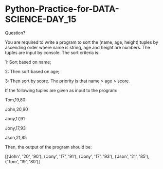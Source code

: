 # Python-Practice-for-DATA-SCIENCE-DAY_15

Question?

You are required to write a program to sort the (name, age, height) tuples by ascending order where name is string, age and height are numbers. The tuples are input by console. The sort criteria is: 

1: Sort based on name; 

2: Then sort based on age; 

3: Then sort by score. The priority is that name > age > score. 

If the following tuples are given as input to the program: 

Tom,19,80 

John,20,90 

Jony,17,91

Jony,17,93 

Json,21,85 

Then, the output of the program should be: 

[('John', '20', '90'), ('Jony', '17', '91'), ('Jony', '17', '93'), ('Json', '21', '85'), ('Tom', '19', '80')] 
